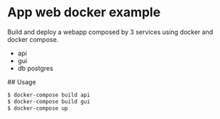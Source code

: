 # App web docker example

Build and deploy a webapp composed by 3 services using docker and docker compose.

- api
- gui
- db postgres

## Usage

```bash
$ docker-compose build api
$ docker-compose build gui
$ docker-compose up
```
